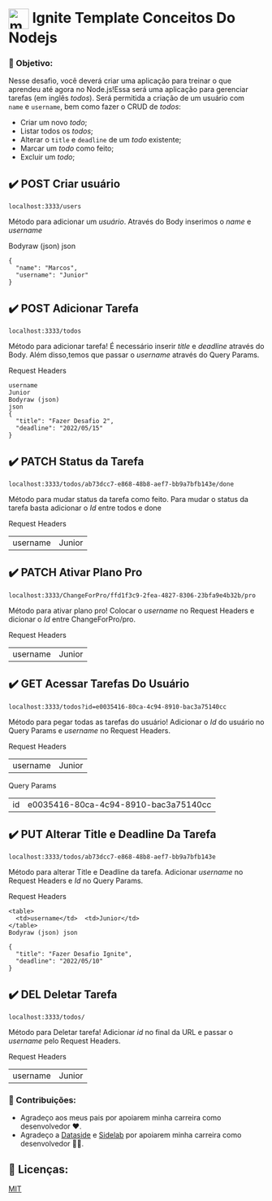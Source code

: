 # <img align="center" alt="marcos-Js" height="40px" width="40px" src="https://cdn.jsdelivr.net/gh/devicons/devicon/icons/nodejs/nodejs-original.svg"/> Ignite Template Conceitos Do Nodejs
### :handshake: Objetivo:
Nesse desafio, você deverá criar uma aplicação para treinar o que aprendeu até agora no Node.js!Essa será uma aplicação para gerenciar \
tarefas (em inglês *todos*). Será permitida a criação de um usuário com `name` e `username`, bem como fazer o CRUD de *todos*: 

- Criar um novo *todo*;
- Listar todos os *todos*;
- Alterar o `title` e `deadline` de um *todo* existente;
- Marcar um *todo* como feito;
- Excluir um *todo*;

## :heavy_check_mark: POST Criar usuário
```
localhost:3333/users
```
Método para adicionar um *usuário*. Através do Body inserimos o *name* e *username*

Bodyraw (json) json
```
{
  "name": "Marcos",
  "username": "Junior"
}
```
## :heavy_check_mark: POST Adicionar Tarefa
```
localhost:3333/todos
```
Método para adicionar tarefa! É necessário inserir *title* e *deadline* através do Body. Além disso,temos que passar o *username* através do Query Params.

Request Headers
```
username
Junior
Bodyraw (json)
json
{
  "title": "Fazer Desafio 2",
  "deadline": "2022/05/15"
}
```
## :heavy_check_mark: PATCH Status da Tarefa
```
localhost:3333/todos/ab73dcc7-e868-48b8-aef7-bb9a7bfb143e/done
```
Método para mudar status da tarefa como feito. Para mudar o status da tarefa basta adicionar o *Id* entre todos e done

Request Headers
<table>
  <td>username</td>  <td>Junior</td>
</table>

## :heavy_check_mark: PATCH Ativar Plano Pro
```
localhost:3333/ChangeForPro/ffd1f3c9-2fea-4827-8306-23bfa9e4b32b/pro
```
Método para ativar plano pro! Colocar o *username* no Request Headers e dicionar o *Id* entre ChangeForPro/pro.

Request Headers
<table>
  <td>username</td>  <td>Junior</td>
</table>

## :heavy_check_mark: GET Acessar Tarefas Do Usuário
```
localhost:3333/todos?id=e0035416-80ca-4c94-8910-bac3a75140cc
```
Método para pegar todas as tarefas do usuário! Adicionar o *Id* do usuário no Query Params e *username* no Request Headers.

Request Headers
<table>
  <td>username</td>  <td>Junior</td>
</table>

Query Params
<table>
  <td>id</td>  <td>e0035416-80ca-4c94-8910-bac3a75140cc</td>
</table>

## :heavy_check_mark: PUT Alterar Title e Deadline Da Tarefa
```
localhost:3333/todos/ab73dcc7-e868-48b8-aef7-bb9a7bfb143e
```
Método para alterar Title e Deadline da tarefa. Adicionar *username* no Request Headers e *Id* no Query Params.

Request Headers
```
<table>
  <td>username</td>  <td>Junior</td>
</table>
Bodyraw (json) json
```
```
{
  "title": "Fazer Desafio Ignite",
  "deadline": "2022/05/10"
}
```
## :heavy_check_mark: DEL Deletar Tarefa
```
localhost:3333/todos/
```
Método para Deletar tarefa! Adicionar *id* no final da URL e passar o *username* pelo Request Headers.

Request Headers
<table>
  <td>username</td>  <td>Junior</td>
</table>

### :handshake: Contribuições: 
* Agradeço aos meus pais por apoiarem minha carreira como desenvolvedor ❤.
* Agradeço a [Dataside](https://www.dataside.com.br/) e [Sidelab](https://www.sidelab.com.br/) por apoiarem minha carreira como desenvolvedor 💚💙. 

## :open_book: Licenças: 
[MIT](https://choosealicense.com/licenses/mit/)
